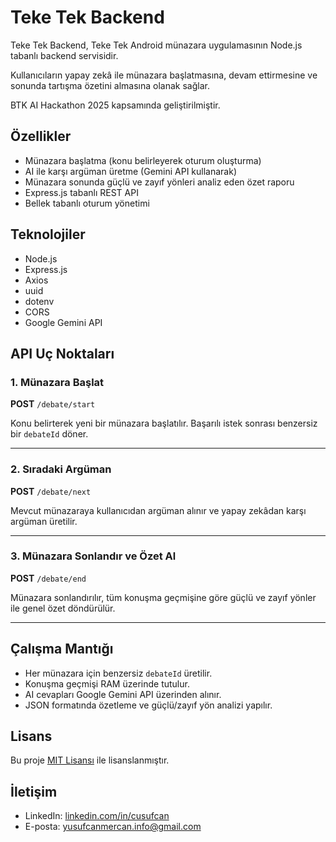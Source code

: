 # Teke Tek Backend

Teke Tek Backend, Teke Tek Android münazara uygulamasının Node.js tabanlı backend servisidir.

Kullanıcıların yapay zekâ ile münazara başlatmasına, devam ettirmesine ve sonunda tartışma özetini almasına olanak sağlar.

BTK AI Hackathon 2025 kapsamında geliştirilmiştir.

## Özellikler
- Münazara başlatma (konu belirleyerek oturum oluşturma)
- AI ile karşı argüman üretme (Gemini API kullanarak)
- Münazara sonunda güçlü ve zayıf yönleri analiz eden özet raporu
- Express.js tabanlı REST API
- Bellek tabanlı oturum yönetimi

## Teknolojiler
- Node.js
- Express.js
- Axios
- uuid
- dotenv
- CORS
- Google Gemini API

## API Uç Noktaları

### 1. Münazara Başlat
**POST** `/debate/start`

Konu belirterek yeni bir münazara başlatılır. Başarılı istek sonrası benzersiz bir `debateId` döner.

---

### 2. Sıradaki Argüman
**POST** `/debate/next`

Mevcut münazaraya kullanıcıdan argüman alınır ve yapay zekâdan karşı argüman üretilir.

---

### 3. Münazara Sonlandır ve Özet Al
**POST** `/debate/end`

Münazara sonlandırılır, tüm konuşma geçmişine göre güçlü ve zayıf yönler ile genel özet döndürülür.

---

## Çalışma Mantığı
- Her münazara için benzersiz `debateId` üretilir.
- Konuşma geçmişi RAM üzerinde tutulur.
- AI cevapları Google Gemini API üzerinden alınır.
- JSON formatında özetleme ve güçlü/zayıf yön analizi yapılır.

## Lisans
Bu proje [MIT Lisansı](LICENSE) ile lisanslanmıştır.

## İletişim
- LinkedIn: [linkedin.com/in/cusufcan](https://linkedin.com/in/cusufcan)
- E-posta: [yusufcanmercan.info@gmail.com](mailto:yusufcanmercan.info@gmail.com)
